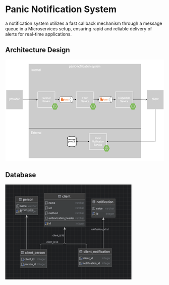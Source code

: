<h1>Panic Notification System</h1>

a notification system utilizes a fast callback mechanism through a message queue in a Microservices setup, ensuring rapid and reliable delivery of alerts for real-time applications.

<h2>Architecture Design</h2>
<img src="panic-architecture-design.png" width="640" height="320"> 

<h2>Database</h2>
<img src="Panic_db.png" width="400" height="300"> 
